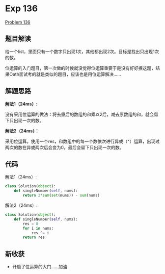# Exp 136
[Problem 136](https://leetcode.com/problems/single-number/description/)

## 题目解读

给一个list，里面只有一个数字只出现1次，其他都出现2次。目标是找出只出现1次的数。

位运算的入门题目，第一次做的时候就没觉得位运算重要于是没有好好抿这题，结果Oath面试考的就是类似的题目，应该也是用位运算解决……

## 解题思路

**解法1（24ms）:**

没有采用位运算的做法：将去重后的数组的和乘以2后，减去原数组的和，就会留下只出现一次的数。

**解法2（24ms）：**

采用位运算。使用一个res，和数组中的每一个数依次进行异或（^）运算，出现过两次的数在异或两次后会变为0，最后会留下只出现一次的数。

## 代码

解法1（24ms）:

```python
class Solution(object):
    def singleNumber(self, nums):
        return 2*sum(set(nums)) - sum(nums)
```

解法2（24ms）:

```python
class Solution(object):
    def singleNumber(self, nums):
        res = 0
        for i in nums:
            res ^= i
        return res
```

## 新收获

- 开启了位运算的大门……加油





